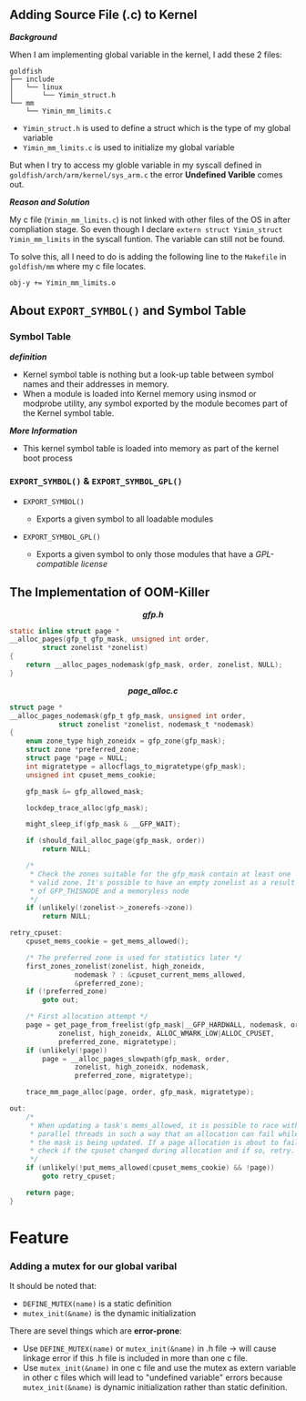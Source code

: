 
## Adding Source File (.c) to Kernel
***Background***

When I am implementing global variable in the kernel, I add these  2 files:
```
goldfish
├── include
│   └── linux
│       └── Yimin_struct.h
└── mm
    └── Yimin_mm_limits.c

```
- `Yimin_struct.h` is used to define a struct which is the type of my global variable
- `Yimin_mm_limits.c` is used to initialize my global variable

But when I try to access my globle variable in my syscall defined in `goldfish/arch/arm/kernel/sys_arm.c` 
the error **Undefined Varible** comes out.

***Reason and Solution***

My c file (`Yimin_mm_limits.c`) is not linked with other files of the OS in after compliation stage. So even though I declare `extern struct Yimin_struct Yimin_mm_limits` in the syscall funtion. The variable can still not be found.

To solve this, all I need to do is adding the following line to the `Makefile` in `goldfish/mm` where my c file locates.
```
obj-y += Yimin_mm_limits.o
```




## About `EXPORT_SYMBOL()` and Symbol Table

### Symbol Table
***definition***

 - Kernel symbol table is nothing but a look-up table between symbol names and their addresses in memory. 
 - When a module is loaded into Kernel memory using insmod or modprobe utility, any symbol exported by the module becomes part of the Kernel symbol table. 
  
***More Information***
- This kernel symbol table is loaded into memory as part of the kernel boot process
  

### `EXPORT_SYMBOL()` & `EXPORT_SYMBOL_GPL()`

- `EXPORT_SYMBOL()`
  - Exports a given symbol to all loadable modules

- `EXPORT_SYMBOL_GPL()`
  - Exports a given symbol to only those modules that have a *GPL-compatible license*





## The Implementation of OOM-Killer
***<center>gfp.h</center>***

```C
static inline struct page *
__alloc_pages(gfp_t gfp_mask, unsigned int order,
		struct zonelist *zonelist)
{
	return __alloc_pages_nodemask(gfp_mask, order, zonelist, NULL);
}
```
***<center>page_alloc.c</center>***

```C
struct page *
__alloc_pages_nodemask(gfp_t gfp_mask, unsigned int order,
			struct zonelist *zonelist, nodemask_t *nodemask)
{
	enum zone_type high_zoneidx = gfp_zone(gfp_mask);
	struct zone *preferred_zone;
	struct page *page = NULL;
	int migratetype = allocflags_to_migratetype(gfp_mask);
	unsigned int cpuset_mems_cookie;

	gfp_mask &= gfp_allowed_mask;

	lockdep_trace_alloc(gfp_mask);

	might_sleep_if(gfp_mask & __GFP_WAIT);

	if (should_fail_alloc_page(gfp_mask, order))
		return NULL;

	/*
	 * Check the zones suitable for the gfp_mask contain at least one
	 * valid zone. It's possible to have an empty zonelist as a result
	 * of GFP_THISNODE and a memoryless node
	 */
	if (unlikely(!zonelist->_zonerefs->zone))
		return NULL;

retry_cpuset:
	cpuset_mems_cookie = get_mems_allowed();

	/* The preferred zone is used for statistics later */
	first_zones_zonelist(zonelist, high_zoneidx,
				nodemask ? : &cpuset_current_mems_allowed,
				&preferred_zone);
	if (!preferred_zone)
		goto out;

	/* First allocation attempt */
	page = get_page_from_freelist(gfp_mask|__GFP_HARDWALL, nodemask, order,
			zonelist, high_zoneidx, ALLOC_WMARK_LOW|ALLOC_CPUSET,
			preferred_zone, migratetype);
	if (unlikely(!page))
		page = __alloc_pages_slowpath(gfp_mask, order,
				zonelist, high_zoneidx, nodemask,
				preferred_zone, migratetype);

	trace_mm_page_alloc(page, order, gfp_mask, migratetype);

out:
	/*
	 * When updating a task's mems_allowed, it is possible to race with
	 * parallel threads in such a way that an allocation can fail while
	 * the mask is being updated. If a page allocation is about to fail,
	 * check if the cpuset changed during allocation and if so, retry.
	 */
	if (unlikely(!put_mems_allowed(cpuset_mems_cookie) && !page))
		goto retry_cpuset;

	return page;
}
```


# Feature

### Adding a mutex for our global varibal
It should be noted that:
 + `DEFINE_MUTEX(name)` is a static definition
 + `mutex_init(&name)` is the dynamic initialization

There are sevel things which are **error-prone**:
 + Use `DEFINE_MUTEX(name)` or `mutex_init(&name)`  in .h file $\rightarrow$ will cause linkage error if this .h file is included in more than one c file.
 + Use `mutex_init(&name)` in one c file and use the mutex as extern variable in other c files which will lead to "undefined variable" errors because `mutex_init(&name)` is dynamic initialization rather than static definition.